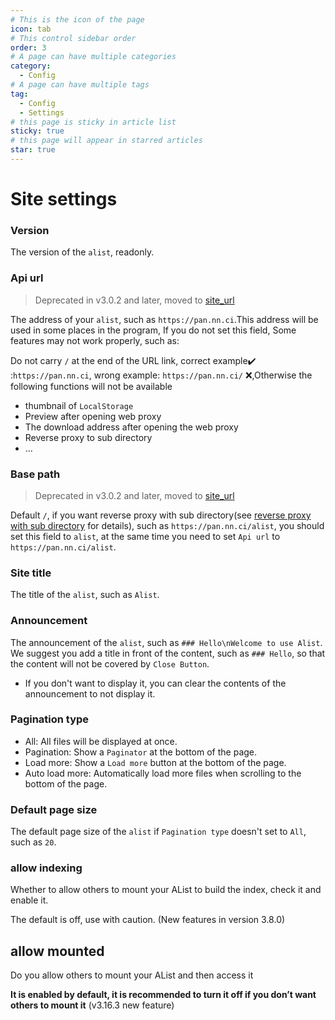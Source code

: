 ```yaml
---
# This is the icon of the page
icon: tab
# This control sidebar order
order: 3
# A page can have multiple categories
category:
  - Config
# A page can have multiple tags
tag:
  - Config
  - Settings
# this page is sticky in article list
sticky: true
# this page will appear in starred articles
star: true
---
```


# Site settings

### Version

The version of the `alist`, readonly.



### Api url

> Deprecated in v3.0.2 and later, moved to [site_url](./configuration.md#site-url)

The address of your `alist`, such as `https://pan.nn.ci`.This address will be used in some places in the program, If you do not set this field, Some features may not work properly, such as:

Do not carry `/` at the end of the URL link, correct example:heavy_check_mark: :`https://pan.nn.ci`, wrong example: `https://pan.nn.ci/` :x:,Otherwise the following functions will not be available

- thumbnail of `LocalStorage`
- Preview after opening web proxy
- The download address after opening the web proxy
- Reverse proxy to sub directory
- ...



### Base path

> Deprecated in v3.0.2 and later, moved to [site_url](./configuration.md#site-url)

Default `/`, if you want reverse proxy with sub directory(see [reverse proxy with sub directory](../faq/howto.md#how-to-reverse-proxy-with-sub-directory) for details), such as `https://pan.nn.ci/alist`, you should set this field to `alist`, at the same time you need to set `Api url` to `https://pan.nn.ci/alist`.



### Site title

The title of the `alist`, such as `Alist`.



### Announcement

The announcement of the `alist`, such as `### Hello\nWelcome to use Alist`. We suggest you add a title in front of the content, such as `### Hello`, so that the content will not be covered by `Close Button`.

- If you don't want to display it, you can clear the contents of the announcement to not display it.



### Pagination type

- All: All files will be displayed at once.
- Pagination: Show a `Paginator` at the bottom of the page.
- Load more: Show a `Load more` button at the bottom of the page.
- Auto load more: Automatically load more files when scrolling to the bottom of the page.



### Default page size

The default page size of the `alist` if `Pagination type` doesn't set to `All`, such as `20`.



### allow indexing

Whether to allow others to mount your AList to build the index, check it and enable it.

The default is off, use with caution.  (New features in version 3.8.0)



## allow mounted

Do you allow others to mount your AList and then access it

**It is enabled by default, it is recommended to turn it off if you don’t want others to mount it** (v3.16.3 new feature)

